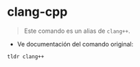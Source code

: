 # clang-cpp

> Este comando es un alias de `clang++`.

- Ve documentación del comando original:

`tldr clang++`
